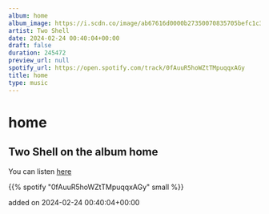 ```yaml
---
album: home
album_image: https://i.scdn.co/image/ab67616d0000b27350070835705befc1c3b8440d
artist: Two Shell
date: 2024-02-24 00:40:04+00:00
draft: false
duration: 245472
preview_url: null
spotify_url: https://open.spotify.com/track/0fAuuR5hoWZtTMpuqqxAGy
title: home
type: music
---
```



# home

## Two Shell on the album home

You can listen [here](https://open.spotify.com/track/0fAuuR5hoWZtTMpuqqxAGy)

{{% spotify "0fAuuR5hoWZtTMpuqqxAGy" small %}}

added on 2024-02-24 00:40:04+00:00